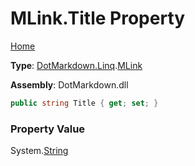# MLink\.Title Property

[Home](../../../../README.md)

**Type**: [DotMarkdown.Linq](../../README.md)\.[MLink](../README.md)

**Assembly**: DotMarkdown\.dll

```csharp
public string Title { get; set; }
```

### Property Value

System\.[String](https://docs.microsoft.com/en-us/dotnet/api/system.string)

